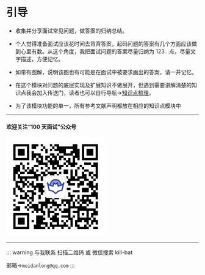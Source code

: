 # 引导

- 收集并分享面试常见问题，做答案的归纳总结。

- 个人觉得准备面试应该花时间去背背答案，起码问题的答案有几个方面应该做到心里有数。从这个角度，我把面试问题的答案尽量归纳为 123...点，尽量文字描述，方便记忆。

- 如带有图解，说明该图也有可能是在面试中被要求画出的答案，请一并记忆。

- 在这个模块对问题的底层实现及扩展知识不做展开，但遇到需要讲解清楚的知识点我会加入传送门，读者也可以自行导航->[知识点梳理](https://meidanlong.github.io/kill-bat/points/)。

- 为了该模块功能的单一，所有参考文献声明都放在相应的知识点模块中

---

#### 欢迎关注“100 天面试”公众号

![二维码](../.vuepress/public/erweima.jpg)

---

::: warning 与我联系
扫描二维码 或 微信搜索 kill-bat

邮箱->`meidanlong@qq.com`
:::
